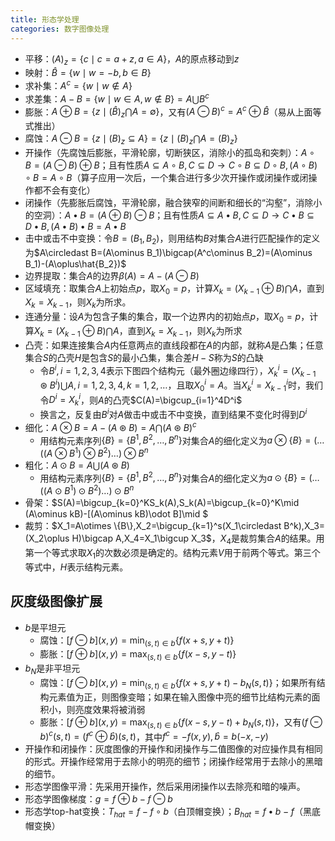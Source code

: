 ```yaml
---
title: 形态学处理
categories: 数字图像处理
---
```

- 平移：$(A)_z=\{c\mid c=a+z,a\in A\}$，$A$的原点移动到$z$
- 映射：$\hat{B}=\{w\mid w=-b,b\in B\}$
- 求补集：$A^c=\{w\mid w\notin A\}$
- 求差集：$A-B=\{w\mid w\in A,w \notin B\}=A\bigcup B^c$
- 膨胀：$A\oplus B=\{z\mid (\hat{B})_z\bigcap A=\emptyset\}$，又有$(A\ominus B)^c=A^c\oplus \hat{B}$（易从上面等式推出）
- 腐蚀：$A\ominus B=\{z\mid (B)_z \subseteq A\}=\{z\mid (B)_z\bigcap A=(B)_z\}$
- 开操作（先腐蚀后膨胀，平滑轮廓，切断狭区，消除小的孤岛和突刺）：$A\circ B=(A\ominus B)\oplus B$；且有性质$A\subseteq A\circ B,C\subseteq D \to C\circ B \subseteq D\circ B,(A \circ B)\circ B=A\circ B$（算子应用一次后，一个集合进行多少次开操作或闭操作或闭操作都不会有变化）
- 闭操作（先膨胀后腐蚀，平滑轮廓，融合狭窄的间断和细长的“沟壑”，消除小的空洞）：$A\bullet B=(A\oplus B)\ominus B$；且有性质$A\subseteq A\bullet B,C\subseteq D \to C\bullet B \subseteq D\bullet B,(A \bullet B)\bullet B=A\bullet B$
- 击中或击不中变换：令$B=(B_1,B_2)$，则用结构$B$对集合$A$进行匹配操作的定义为$A\circledast B=(A\ominus B_1)\bigcap(A^c\ominus B_2)=(A\ominus B_1)-(A\oplus\hat{B_2})$
- 边界提取：集合$A$的边界$\beta(A)=A-(A\ominus B)$
- 区域填充：取集合$A$上初始点$p$，取$X_0=p$，计算$X_k=(X_{k-1}\oplus B)\bigcap A$，直到$X_k=X_{k-1}$，则$X_k$为所求。
- 连通分量：设$A$为包含子集的集合，取一个边界内的初始点$p$，取$X_0=p$，计算$X_k=(X_{k-1}\oplus B)\bigcap A$，直到$X_k=X_{k-1}$，则$X_k$为所求
- 凸壳：如果连接集合$A$内任意两点的直线段都在$A$的内部，就称$A$是凸集；任意集合$S$的凸壳$H$是包含$S$的最小凸集，集合差$H-S$称为$S$的凸缺
  - 令$B^i,i=1,2,3,4$表示下图四个结构元（最外圈边缘四行），$X_k^i=(X_{k-1}\circledast B^i)\bigcup A ,i=1,2,3,4,k=1,2,\ldots$，且取$X_0^i=A$。当$X_k^i=X_{k-1}^i$时，我们令$D^i=X_k^i$，则$A$的凸壳$C(A)=\bigcup_{i=1}^4D^i$
  - 换言之，反复由$B^i$对$A$做击中或击不中变换，直到结果不变化时得到$D^i$
- 细化：$A\otimes B=A-(A\circledast B)=A\bigcap(A\circledast B)^c$
  - 用结构元素序列$\{B\}=\{B^1,B^2,\ldots,B^n\}$对集合$A$的细化定义为$a\otimes \{B\}=(\ldots((A\otimes B^1)\otimes B^2)\ldots)\otimes B^n$
- 粗化：$A\odot B=A\bigcup (A\circledast B)$
  - 用结构元素序列$\{B\}=\{B^1,B^2,\ldots,B^n\}$对集合$A$的细化定义为$a\odot \{B\}=(\ldots((A\odot B^1)\odot B^2)\ldots)\odot B^n$
- 骨架：$S(A)=\bigcup_{k=0}^KS_k(A),S_k(A)=\bigcup_{k=0}^K\mid (A\ominus kB)-[(A\ominus kB)\odot B]\mid $
- 裁剪：$X_1=A\otimes \{B\},X_2=\bigcup_{k=1}^s(X_1\circledast B^k),X_3=(X_2\oplus H)\bigcap A,X_4=X_1\bigcup X_3$，$X_4$是裁剪集合$A$的结果。用第一个等式求取$X_1$的次数必须是确定的。结构元素$V$用于前两个等式。第三个等式中，$H$表示结构元素。

## 灰度级图像扩展

- $b$是平坦元
  - 腐蚀：$[f\ominus b](x,y)=\min_{(s,t)\in b}\{f(x+s,y+t)\}$
  - 膨胀：$[f\oplus b](x,y)=\max_{(s,t)\in b}\{f(x-s,y-t)\}$
- $b_N$是非平坦元
  - 腐蚀：$[f\ominus b](x,y)=\min_{(s,t)\in b}\{f(x+s,y+t)-b_N(s,t)\}$；如果所有结构元素值为正，则图像变暗；如果在输入图像中亮的细节比结构元素的面积小，则亮度效果将被消弱
  - 膨胀：$[f\oplus b](x,y)=\max_{(s,t)\in b}\{f(x-s,y-t)+b_N(s,t)\}$，又有$(f\ominus b)^c(s,t)=(f^c\oplus\hat{b})(s,t)$，其中$f^c=-f(x,y),\hat{b}=b(-x,-y)$
- 开操作和闭操作：灰度图像的开操作和闭操作与二值图像的对应操作具有相同的形式。开操作经常用于去除小的明亮的细节；闭操作经常用于去除小的黑暗的细节。
- 形态学图像平滑：先采用开操作，然后采用闭操作以去除亮和暗的噪声。
- 形态学图像梯度：$g=f\oplus b-f\ominus b$
- 形态学top-hat变换：$T_{hat}=f-f\circ b$（白顶帽变换）；$B_{hat}=f\bullet b-f$（黑底帽变换）
